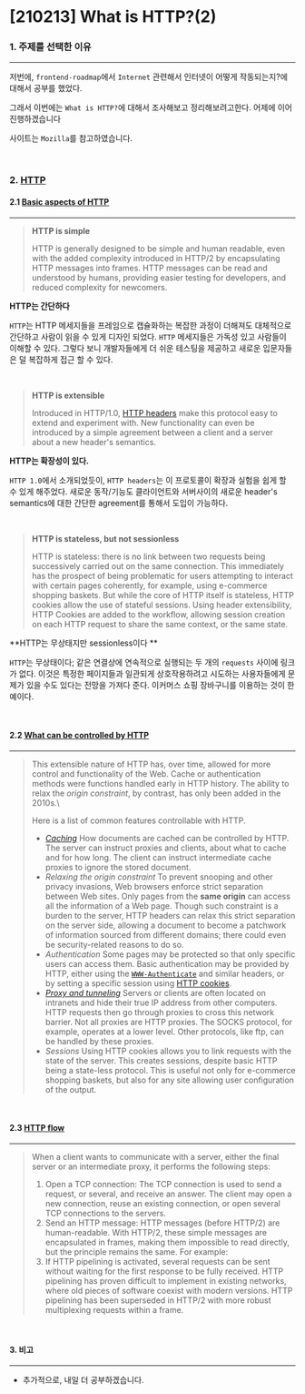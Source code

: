 # [210213] What is HTTP?(2)

### 1. 주제를 선택한 이유

---

저번에,  `frontend-roadmap`에서 `Internet` 관련해서 인터넷이 어떻게 작동되는지?에 대해서 공부를 했었다.

그래서 이번에는 `What is HTTP?`에 대해서 조사해보고 정리해보려고한다. 어제에 이어 진행하겠습니다

사이트는 `Mozilla`를 참고하였습니다.

<br>

### 2. [HTTP](https://developer.mozilla.org/en-US/docs/Web/HTTP/Overview)

#### 2.1 [Basic aspects of HTTP](https://developer.mozilla.org/en-US/docs/Web/HTTP/Overview#basic_aspects_of_http)

---

> **HTTP is simple**
>
> HTTP is generally designed to be simple and human readable, even with the added complexity introduced in HTTP/2 by encapsulating HTTP messages into frames. HTTP messages can be read and understood by humans, providing easier testing for developers, and reduced complexity for newcomers.

**HTTP는 간단하다**

`HTTP`는 HTTP 메세지들을 프레임으로 캡슐화하는 복잡한 과정이 더해져도  대체적으로 간단하고 사람이 읽을 수 있게 디자인 되었다.  `HTTP` 메세지들은 가독성 있고 사람들이 이해할 수 있다. 그렇다 보니 개발자들에게 더 쉬운 테스팅을 제공하고 새로운 입문자들은 덜 복잡하게 접근 할 수 있다.

<br>

> **HTTP is extensible**
>
> Introduced in HTTP/1.0, [HTTP headers](https://developer.mozilla.org/en-US/docs/Web/HTTP/Headers) make this protocol easy to extend and experiment with. New functionality can even be introduced by a simple agreement between a client and a server about a new header's semantics.

**HTTP는 확장성이 있다.**

`HTTP 1.0`에서 소개되었듯이, `HTTP headers`는 이 프로토콜이 확장과 실험을 쉽게 할 수 있게 해주었다. 새로운 동작/기능도 클라이언트와 서버사이의 새로운 header's semantics에 대한 간단한 agreement를 통해서 도입이 가능하다.

<br>

> **HTTP is stateless, but not sessionless**
>
> HTTP is stateless: there is no link between two requests being successively carried out on the same connection. This immediately has the prospect of being problematic for users attempting to interact with certain pages coherently, for example, using e-commerce shopping baskets. But while the core of HTTP itself is stateless, HTTP cookies allow the use of stateful sessions. Using header extensibility, HTTP Cookies are added to the workflow, allowing session creation on each HTTP request to share the same context, or the same state.

**HTTP는 무상태지만 sessionless이다 **

`HTTP`는 무상태이다; 같은 연결상에 연속적으로 실행되는 두 개의 `requests` 사이에 링크가 없다. 이것은 특정한 페이지들과 일관되게 상호작용하려고 시도하는 사용자들에게 문제가 있을 수도 있다는 전망을 가져다 준다. 이커머스 쇼핑 장바구니를 이용하는 것이 한 예이다.



<br>



#### 2.2 [What can be controlled by HTTP](https://developer.mozilla.org/en-US/docs/Web/HTTP/Overview#what_can_be_controlled_by_http)

---

>This extensible nature of HTTP has, over time, allowed for more control and functionality of the Web. Cache or authentication methods were functions handled early in HTTP history. The ability to relax the *origin constraint*, by contrast, has only been added in the 2010s.\
>
>Here is a list of common features controllable with HTTP.
>
>- *[Caching](https://developer.mozilla.org/en-US/docs/Web/HTTP/Caching)*
>  How documents are cached can be controlled by HTTP. The server can instruct proxies and clients, about what to cache and for how long. The client can instruct intermediate cache proxies to ignore the stored document.
>- *Relaxing the origin constraint*
>  To prevent snooping and other privacy invasions, Web browsers enforce strict separation between Web sites. Only pages from the **same origin** can access all the information of a Web page. Though such constraint is a burden to the server, HTTP headers can relax this strict separation on the server side, allowing a document to become a patchwork of information sourced from different domains; there could even be security-related reasons to do so.
>- *Authentication*
>  Some pages may be protected so that only specific users can access them. Basic authentication may be provided by HTTP, either using the [`WWW-Authenticate`](https://developer.mozilla.org/en-US/docs/Web/HTTP/Headers/WWW-Authenticate) and similar headers, or by setting a specific session using [HTTP cookies](https://developer.mozilla.org/en-US/docs/Web/HTTP/Cookies).
>- *[Proxy and tunneling](https://developer.mozilla.org/en-US/docs/Web/HTTP/Proxy_servers_and_tunneling)*
>  Servers or clients are often located on intranets and hide their true IP address from other computers. HTTP requests then go through proxies to cross this network barrier. Not all proxies are HTTP proxies. The SOCKS protocol, for example, operates at a lower level. Other protocols, like ftp, can be handled by these proxies.
>- *Sessions*
>  Using HTTP cookies allows you to link requests with the state of the server. This creates sessions, despite basic HTTP being a state-less protocol. This is useful not only for e-commerce shopping baskets, but also for any site allowing user configuration of the output.



<br>



#### 2.3 [HTTP flow](https://developer.mozilla.org/en-US/docs/Web/HTTP/Overview#http_flow)

---

>When a client wants to communicate with a server, either the final server or an intermediate proxy, it performs the following steps:
>
>1. Open a TCP connection: The TCP connection is used to send a request, or several, and receive an answer. The client may open a new connection, reuse an existing connection, or open several TCP connections to the servers.
>2. Send an HTTP message: HTTP messages (before HTTP/2) are human-readable. With HTTP/2, these simple messages are encapsulated in frames, making them impossible to read directly, but the principle remains the same. For example:
>3. If HTTP pipelining is activated, several requests can be sent without waiting for the first response to be fully received. HTTP pipelining has proven difficult to implement in existing networks, where old pieces of software coexist with modern versions. HTTP pipelining has been superseded in HTTP/2 with more robust multiplexing requests within a frame.

<br>

#### 3. 비고

---

- 추가적으로, 내일 더 공부하겠습니다.
